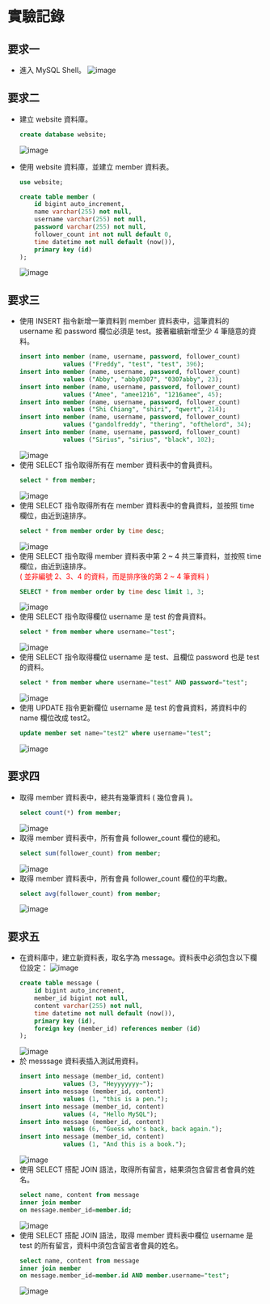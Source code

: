 # 實驗記錄

## 要求一

* 進入 MySQL Shell。
    ![image](https://user-images.githubusercontent.com/22278312/151010117-41917420-0689-46e4-8cc8-6deb650667b3.png)

## 要求二

* 建立 website 資料庫。
    ```sql
    create database website;
    ```
    ![image](https://user-images.githubusercontent.com/22278312/151010164-bdf56d1a-be42-4969-97f5-edd1a6a601e8.png)

* 使用 website 資料庫，並建立 member 資料表。
    ```sql
    use website;
    ```
    ```sql
    create table member (
        id bigint auto_increment, 
        name varchar(255) not null, 
        username varchar(255) not null, 
        password varchar(255) not null, 
        follower_count int not null default 0, 
        time datetime not null default (now()), 
        primary key (id)
    );
    ```
    ![image](https://user-images.githubusercontent.com/22278312/151010189-b8c53a74-4467-4cc5-9429-2deb26a721eb.png)

## 要求三

* 使用 INSERT 指令新增一筆資料到 member 資料表中，這筆資料的 username 和 password 欄位必須是 test。接著繼續新增至少 4 筆隨意的資料。
    ```sql
    insert into member (name, username, password, follower_count) 
                values ("Freddy", "test", "test", 396);
    insert into member (name, username, password, follower_count) 
                values ("Abby", "abby0307", "0307abby", 23);
    insert into member (name, username, password, follower_count) 
                values ("Amee", "amee1216", "1216amee", 45);
    insert into member (name, username, password, follower_count) 
                values ("Shi Chiang", "shiri", "qwert", 214);
    insert into member (name, username, password, follower_count) 
                values ("gandolfreddy", "thering", "ofthelord", 34);
    insert into member (name, username, password, follower_count) 
                values ("Sirius", "sirius", "black", 102);
    ```
    ![image](https://user-images.githubusercontent.com/22278312/151011636-3a8a0d8f-607f-45d6-9607-85e417a1119f.png)
* 使用 SELECT 指令取得所有在 member 資料表中的會員資料。
    ```sql
    select * from member;
    ```
    ![image](https://user-images.githubusercontent.com/22278312/151012562-d39227df-2404-43e5-9140-5ee3b01aea18.png)
* 使用 SELECT 指令取得所有在 member 資料表中的會員資料，並按照 time 欄位，由近到遠排序。
    ```sql
    select * from member order by time desc;
    ```
    ![image](https://user-images.githubusercontent.com/22278312/151012678-f5693553-1519-400a-b63a-6d7ba745a669.png)
* 使用 SELECT 指令取得 member 資料表中第 2 ~ 4 共三筆資料，並按照 time 欄位，由近到遠排序。<div style="color:red">( 並非編號 2、3、4 的資料，而是排序後的第 2 ~ 4 筆資料 )</div>
    ```sql
    SELECT * from member order by time desc limit 1, 3;
    ```
    ![image](https://user-images.githubusercontent.com/22278312/151012659-960ea781-39ae-4265-a156-eebdc4a1b1dd.png)
* 使用 SELECT 指令取得欄位 username 是 test 的會員資料。
    ```sql
    select * from member where username="test";
    ```
    ![image](https://user-images.githubusercontent.com/22278312/151012755-8fe4fb93-efb2-4526-8fe0-b850bf7879a3.png)
* 使用 SELECT 指令取得欄位 username 是 test、且欄位 password 也是 test 的資料。
    ```sql
    select * from member where username="test" AND password="test";
    ```
    ![image](https://user-images.githubusercontent.com/22278312/151012819-7e50fb03-d700-4a64-ade1-8418210b3fd9.png)
* 使用 UPDATE 指令更新欄位 username 是 test 的會員資料，將資料中的 name 欄位改成 test2。
    ```sql
    update member set name="test2" where username="test";
    ```
    ![image](https://user-images.githubusercontent.com/22278312/151012905-e328a465-deaf-47ac-a168-8e8e29b64e57.png)

## 要求四

* 取得 member 資料表中，總共有幾筆資料 ( 幾位會員 )。
    ```sql
    select count(*) from member;
    ```
    ![image](https://user-images.githubusercontent.com/22278312/151013016-8c10d35d-a406-42e9-99a1-f1edf2ffc9dd.png)
* 取得 member 資料表中，所有會員 follower_count 欄位的總和。
    ```sql
    select sum(follower_count) from member;
    ```
    ![image](https://user-images.githubusercontent.com/22278312/151013146-16eff36e-db03-461a-be95-04682349e9f4.png)
* 取得 member 資料表中，所有會員 follower_count 欄位的平均數。
    ```sql
    select avg(follower_count) from member;
    ```
    ![image](https://user-images.githubusercontent.com/22278312/151013210-996f9bfb-af13-46d0-ace7-32aa1a64aff4.png)

## 要求五

* 在資料庫中，建立新資料表，取名字為 message。資料表中必須包含以下欄位設定：
    ![image](https://user-images.githubusercontent.com/22278312/151016990-631d76d7-a58a-4c73-9d63-83f459501f9c.png)
    ```sql
    create table message (
        id bigint auto_increment, 
        member_id bigint not null, 
        content varchar(255) not null, 
        time datetime not null default (now()), 
        primary key (id),
        foreign key (member_id) references member (id)
    );
    ```
    ![image](https://user-images.githubusercontent.com/22278312/151013425-ce2f2425-9005-4ea1-9356-81ace7386d03.png)
* 於 messsage 資料表插入測試用資料。
    ```sql
    insert into message (member_id, content) 
                values (3, "Heyyyyyyy~");
    insert into message (member_id, content) 
                values (1, "this is a pen.");
    insert into message (member_id, content) 
                values (4, "Hello MySQL");
    insert into message (member_id, content) 
                values (6, "Guess who's back, back again.");
    insert into message (member_id, content) 
                values (1, "And this is a book.");
    ```
    ![image](https://user-images.githubusercontent.com/22278312/151013861-ce0cd784-1fec-4e03-80c9-b304c6534b94.png)
* 使用 SELECT 搭配 JOIN 語法，取得所有留言，結果須包含留言者會員的姓名。
    ```sql
    select name, content from message 
    inner join member 
    on message.member_id=member.id;
    ```
    ![image](https://user-images.githubusercontent.com/22278312/151013967-f2654b74-53bb-47b9-9f75-09ad849f19ef.png)
* 使用 SELECT 搭配 JOIN 語法，取得 member 資料表中欄位 username 是 test 的所有留言，資料中須包含留言者會員的姓名。
    ```sql
    select name, content from message 
    inner join member 
    on message.member_id=member.id AND member.username="test";
    ```
    ![image](https://user-images.githubusercontent.com/22278312/151014127-e9995151-9c38-4d08-884a-8b0e879c43ce.png)

